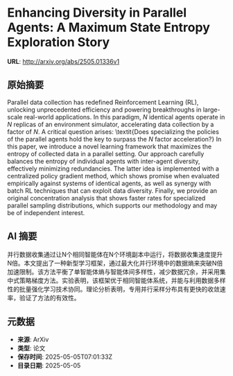 # Enhancing Diversity in Parallel Agents: A Maximum State Entropy Exploration Story

**URL**: http://arxiv.org/abs/2505.01336v1

## 原始摘要

Parallel data collection has redefined Reinforcement Learning (RL), unlocking
unprecedented efficiency and powering breakthroughs in large-scale real-world
applications. In this paradigm, $N$ identical agents operate in $N$ replicas of
an environment simulator, accelerating data collection by a factor of $N$. A
critical question arises: \textit{Does specializing the policies of the
parallel agents hold the key to surpass the $N$ factor acceleration?} In this
paper, we introduce a novel learning framework that maximizes the entropy of
collected data in a parallel setting. Our approach carefully balances the
entropy of individual agents with inter-agent diversity, effectively minimizing
redundancies. The latter idea is implemented with a centralized policy gradient
method, which shows promise when evaluated empirically against systems of
identical agents, as well as synergy with batch RL techniques that can exploit
data diversity. Finally, we provide an original concentration analysis that
shows faster rates for specialized parallel sampling distributions, which
supports our methodology and may be of independent interest.


## AI 摘要

并行数据收集通过让N个相同智能体在N个环境副本中运行，将数据收集速度提升N倍。本文提出了一种新型学习框架，通过最大化并行环境中的数据熵来突破N倍加速限制。该方法平衡了单智能体熵与智能体间多样性，减少数据冗余，并采用集中式策略梯度方法。实验表明，该框架优于相同智能体系统，并能与利用数据多样性的批量强化学习技术协同。理论分析表明，专用并行采样分布具有更快的收敛速率，验证了方法的有效性。

## 元数据

- **来源**: ArXiv
- **类型**: 论文
- **保存时间**: 2025-05-05T07:01:33Z
- **目录日期**: 2025-05-05
